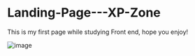 # Landing-Page---XP-Zone

This is my first page while studying Front end, hope you enjoy!

![image](https://github.com/user-attachments/assets/7395982b-511a-4a0f-8724-cc252cd4477a)
